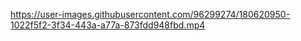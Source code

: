 

https://user-images.githubusercontent.com/96299274/180620950-1022f5f2-3f34-443a-a77a-873fdd948fbd.mp4

